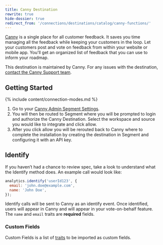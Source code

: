 ```yaml
---
title: Canny Destination
rewrite: true
hide-dossier: true
redirect_from: '/connections/destinations/catalog/canny-functions/'
---
```


[Canny](https://canny.io) is a single place for all customer feedback. It saves you time managing all the feedback while keeping your customers in the loop. Let your customers post and vote on feedback from within your website or mobile app. You'll get an organized list of feedback that you can use to inform your roadmap.

This destination is maintained by Canny. For any issues with the destination, [contact the Canny Support team](mailto:segment-help@canny.io).

## Getting Started

{% include content/connection-modes.md %}

1. Go to your [Canny Admin Segment Settings](https://canny.io/redirect?to=%2Fadmin%2Fsettings%2Fsegment).
2. You will then be routed to Segment where you will be prompted to login and authorize the Canny Destination. Select the workspace and source you would like to integrate and click allow.
3. After you click allow you will be rerouted back to Canny where to complete the installation by creating the destination in Segment and configuring it with an API key.


## Identify
If you haven’t had a chance to review spec, take a look to understand what the Identify method does. An example call would look like:

```js
analytics.identify('userId123', {
  email: 'john.doe@example.com',
  name: 'John Doe',
});
```
Identify calls will be sent to Canny as an identify event. Once identified, users will appear in Canny and will appear in your vote-on-behalf feature. The `name` and `email` traits are **required** fields.

### Custom Fields
Custom Fields is a list of [traits](/docs/connections/spec/identify/#traits) to be imported as custom fields.
